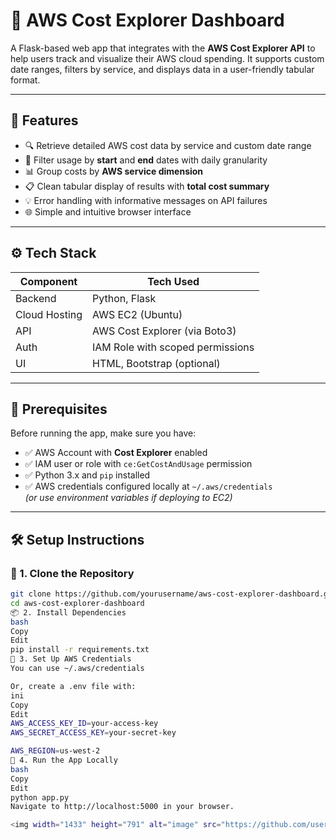 # 💸 AWS Cost Explorer Dashboard

A Flask-based web app that integrates with the **AWS Cost Explorer API** to help users track and visualize their AWS cloud spending. It supports custom date ranges, filters by service, and displays data in a user-friendly tabular format.

---

## 🚀 Features

- 🔍 Retrieve detailed AWS cost data by service and custom date range
- 📅 Filter usage by **start** and **end** dates with daily granularity
- 📊 Group costs by **AWS service dimension**
- 📋 Clean tabular display of results with **total cost summary**
- 💡 Error handling with informative messages on API failures
- 🌐 Simple and intuitive browser interface

---

## ⚙️ Tech Stack

| Component     | Tech Used                        |
|---------------|----------------------------------|
| Backend       | Python, Flask                    |
| Cloud Hosting | AWS EC2 (Ubuntu)                 |
| API           | AWS Cost Explorer (via Boto3)    |
| Auth          | IAM Role with scoped permissions |
| UI            | HTML, Bootstrap (optional)       |

---

## 🧰 Prerequisites

Before running the app, make sure you have:

- ✅ AWS Account with **Cost Explorer** enabled
- ✅ IAM user or role with `ce:GetCostAndUsage` permission
- ✅ Python 3.x and `pip` installed
- ✅ AWS credentials configured locally at `~/.aws/credentials`  
  *(or use environment variables if deploying to EC2)*

---

## 🛠️ Setup Instructions

### 🔧 1. Clone the Repository

```bash
git clone https://github.com/yourusername/aws-cost-explorer-dashboard.git
cd aws-cost-explorer-dashboard
📦 2. Install Dependencies
bash
Copy
Edit
pip install -r requirements.txt
🔐 3. Set Up AWS Credentials
You can use ~/.aws/credentials

Or, create a .env file with:
ini
Copy
Edit
AWS_ACCESS_KEY_ID=your-access-key
AWS_SECRET_ACCESS_KEY=your-secret-key

AWS_REGION=us-west-2
🧪 4. Run the App Locally
bash
Copy
Edit
python app.py
Navigate to http://localhost:5000 in your browser.

<img width="1433" height="791" alt="image" src="https://github.com/user-attachments/assets/f784e812-f2ec-4df9-8a23-a9b9f7e301e7" />

